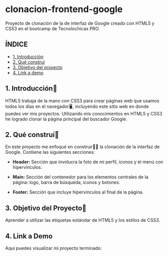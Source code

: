 # clonacion-frontend-google
Proyecto de clonación de la de interfaz de Google creado con HTML5 y CSS3 en el bootcamp de Tecnolochicas PRO.
## ÍNDICE

* [1. Introducción](#)
* [2. Qué construí](#)
* [3. Objetivo del proyecto](#)
* [4. Link a demo](#)


## 1. Introducción📑 

HTML5 trabaja de la mano con CSS3 para crear páginas web que usamos todos los días en el navegador 🖥️ , incluyendo este sitio web en donde puedes ver mis proyectos. Utilizando mis conocimientos en HTML5 y CSS3 he logrado clonar la página principal del buscador Google.

## 2. Qué construí🤖 

En este proyecto me enfoqué en construir👩‍💻 la clonación de la interfaz de Google. Contiene las siguientes secciones:

* **Header:** Sección que involucra la foto de mi perfil, iconos y el menú con hipervínculos.

* **Main:** Sección del contenedor para los elementos centrales de la página: logo, barra de búsqueda, iconos y botones.

* **Footer:** Sección que incluye hipervínculos al final de la página.

## 3. Objetivo del Proyecto🎯 
Aprender a utilizar las etiquetas estándar de HTML5 y los estilos de CSS3.

## 4. Link a Demo
Aquí puedes visualizar mi proyecto terminado:
